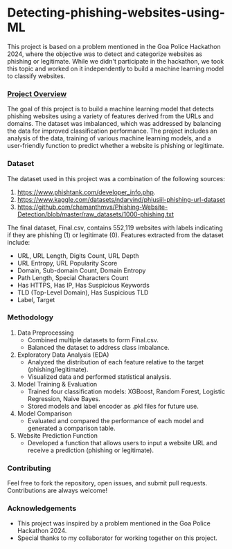 # Detecting-phishing-websites-using-ML

This project is based on a problem mentioned in the Goa Police Hackathon 2024, where the objective was to detect and categorize websites as phishing or legitimate. While we didn't participate in the hackathon, we took this topic and worked on it independently to build a machine learning model to classify websites.

### <ins>Project Overview</ins>

The goal of this project is to build a machine learning model that detects phishing websites using a variety of features derived from the URLs and domains. The dataset was imbalanced, which was addressed by balancing the data for improved classification performance. The project includes an analysis of the data, training of various machine learning models, and a user-friendly function to predict whether a website is phishing or legitimate.

### Dataset

The dataset used in this project was a combination of the following sources:
1. https://www.phishtank.com/developer_info.php.
2. https://www.kaggle.com/datasets/ndarvind/phiusiil-phishing-url-dataset
3. https://github.com/chamanthmvs/Phishing-Website-Detection/blob/master/raw_datasets/1000-phishing.txt

The final dataset, Final.csv, contains 552,119 websites with labels indicating if they are phishing (1) or legitimate (0). Features extracted from the dataset include:
- URL, URL Length, Digits Count, URL Depth
- URL Entropy, URL Popularity Score
- Domain, Sub-domain Count, Domain Entropy
- Path Length, Special Characters Count
- Has HTTPS, Has IP, Has Suspicious Keywords
- TLD (Top-Level Domain), Has Suspicious TLD
- Label, Target

### Methodology

1. Data Preprocessing
   - Combined multiple datasets to form Final.csv.
   - Balanced the dataset to address class imbalance.
2. Exploratory Data Analysis (EDA)
   - Analyzed the distribution of each feature relative to the target (phishing/legitimate).
   - Visualized data and performed statistical analysis.
3. Model Training & Evaluation
   - Trained four classification models: XGBoost, Random Forest, Logistic Regression, Naive Bayes.
   - Stored models and label encoder as .pkl files for future use.
4. Model Comparison
   - Evaluated and compared the performance of each model and generated a comparison table.
5. Website Prediction Function
   - Developed a function that allows users to input a website URL and receive a prediction (phishing or legitimate).

### Contributing

Feel free to fork the repository, open issues, and submit pull requests. Contributions are always welcome!

### Acknowledgements

- This project was inspired by a problem mentioned in the Goa Police Hackathon 2024.
- Special thanks to my collaborator for working together on this project.
